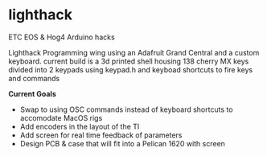 # lighthack
ETC EOS &amp; Hog4 Arduino hacks

Lighthack Programming wing using an Adafruit Grand Central and a custom keyboard.
current build is a 3d printed shell housing 138 cherry MX keys divided into 2 keypads using keypad.h and keyboad shortcuts to fire keys and commands

**Current Goals**
- Swap to using OSC commands instead of keyboard shortcuts to accomodate MacOS rigs
- Add encoders in the layout of the TI
- Add screen for real time feedback of parameters
- Design PCB & case that will fit into a Pelican 1620 with screen
